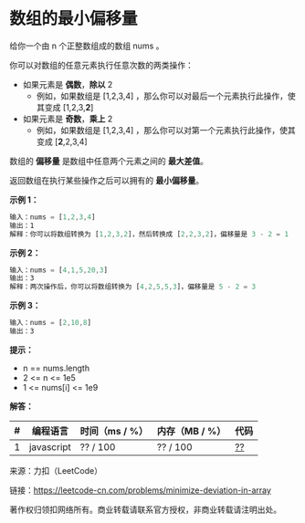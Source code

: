 # 数组的最小偏移量

给你一个由 n 个正整数组成的数组 nums 。

你可以对数组的任意元素执行任意次数的两类操作：

- 如果元素是 **偶数**，**除以** 2
  - 例如，如果数组是 [1,2,3,4] ，那么你可以对最后一个元素执行此操作，使其变成 [1,2,3,**2**]
- 如果元素是 **奇数**，**乘上** 2
  - 例如，如果数组是 [1,2,3,4] ，那么你可以对第一个元素执行此操作，使其变成 [**2**,2,3,4]

数组的 **偏移量** 是数组中任意两个元素之间的 **最大差值**。

返回数组在执行某些操作之后可以拥有的 **最小偏移量**。

**示例 1：**

``` javascript
输入：nums = [1,2,3,4]
输出：1
解释：你可以将数组转换为 [1,2,3,2]，然后转换成 [2,2,3,2]，偏移量是 3 - 2 = 1
```

**示例 2：**

``` javascript
输入：nums = [4,1,5,20,3]
输出：3
解释：两次操作后，你可以将数组转换为 [4,2,5,5,3]，偏移量是 5 - 2 = 3
```

**示例 3：**

``` javascript
输入：nums = [2,10,8]
输出：3
```

**提示：**

- n == nums.length
- 2 <= n <= 1e5
- 1 <= nums[i] <= 1e9

**解答：**

**#**|**编程语言**|**时间（ms / %）**|**内存（MB / %）**|**代码**
--|--|--|--|--
1|javascript|?? / 100|?? / 100|[??](./javascript/ac_v1.js)

来源：力扣（LeetCode）

链接：https://leetcode-cn.com/problems/minimize-deviation-in-array

著作权归领扣网络所有。商业转载请联系官方授权，非商业转载请注明出处。
